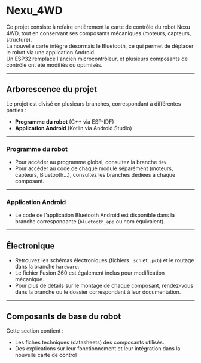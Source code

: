 # Nexu_4WD

Ce projet consiste à refaire entièrement la carte de contrôle du robot Nexu 4WD, tout en conservant ses composants mécaniques (moteurs, capteurs, structure).  
La nouvelle carte intègre désormais le Bluetooth, ce qui permet de déplacer le robot via une application Android.  
Un ESP32 remplace l'ancien microcontrôleur, et plusieurs composants de contrôle ont été modifiés ou optimisés.

---

## Arborescence du projet

Le projet est divisé en plusieurs branches, correspondant à différentes parties :

- **Programme du robot** (C++ via ESP-IDF)
- **Application Android** (Kotlin via Android Studio)

---

### Programme du robot

- Pour accéder au programme global, consultez la branche `dev`.
- Pour accéder au code de chaque module séparément (moteurs, capteurs, Bluetooth...), consultez les branches dédiées à chaque composant.

---

### Application Android

- Le code de l’application Bluetooth Android est disponible dans la branche correspondante (`bluetooth_app` ou nom équivalent).

---

## Électronique

- Retrouvez les schémas électroniques (fichiers `.sch` et `.pcb`) et le routage dans la branche `hardware`.
- Le fichier Fusion 360 est également inclus pour modification mécanique.
- Pour plus de détails sur le montage de chaque composant, rendez-vous dans la branche ou le dossier correspondant à leur documentation.

---

## Composants de base du robot

Cette section contient :
- Les fiches techniques (datasheets) des composants utilisés.
- Des explications sur leur fonctionnement et leur intégration dans la nouvelle carte de control
